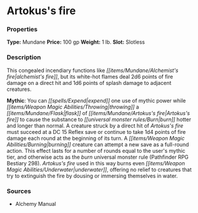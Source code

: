 ﻿---
Title: "Artokus's fire"
Type: "Mundane"
Price: "100 gp"
Weight: "1 lb."
Slot: "Slotless"
Description: |
  "This congealed incendiary functions like alchemist's fire, but its white-hot flames deal 2d6 points of fire damage on a direct hit and 1d6 points of splash damage to adjacent creatures.
  **Mythic**: You can expend one use of mythic power while throwing a flask of Artokus's fire to cause the substance to burn hotter and longer than normal. A creature struck by a direct hit of Artokus's fire must succeed at a DC 15 Reflex save or continue to take 1d4 points of fire damage each round at the beginning of its turn. A burning creature can attempt a new save as a full-round action. This effect lasts for a number of rounds equal to the user's mythic tier, and otherwise acts as the burn universal monster rule (_Pathfinder RPG Bestiary_ 298). Artokus's fire used in this way burns even underwater, offering no relief to creatures that try to extinguish the fire by dousing or immersing themselves in water."
Sources: "['Alchemy Manual']"
---

# Artokus's fire

### Properties

**Type:** Mundane **Price:** 100 gp **Weight:** 1 lb. **Slot:** Slotless

### Description

This congealed incendiary functions like _[[items/Mundane/Alchemist's fire|alchemist's fire]]_, but its white-hot flames deal 2d6 points of fire damage on a direct hit and 1d6 points of splash damage to adjacent creatures.

**Mythic**: You can _[[spells/Expend|expend]]_ one use of mythic power while _[[items/Weapon Magic Abilities/Throwing|throwing]]_ a _[[items/Mundane/Flask|flask]]_ of _[[items/Mundane/Artokus's fire|Artokus's fire]]_ to cause the substance to _[[universal monster rules/Burn|burn]]_ hotter and longer than normal. A creature struck by a direct hit of _Artokus's fire_ must succeed at a DC 15 Reflex save or continue to take 1d4 points of fire damage each round at the beginning of its turn. A _[[items/Weapon Magic Abilities/Burning|burning]]_ creature can attempt a new save as a full-round action. This effect lasts for a number of rounds equal to the user's mythic tier, and otherwise acts as the _burn_ universal monster rule (Pathfinder RPG Bestiary 298). _Artokus's fire_ used in this way burns even _[[items/Weapon Magic Abilities/Underwater|underwater]]_, offering no relief to creatures that try to extinguish the fire by dousing or immersing themselves in water.

### Sources

* Alchemy Manual